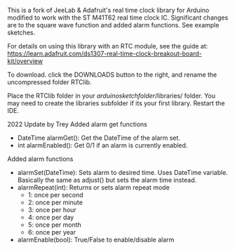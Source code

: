 This is a fork of JeeLab & Adafruit's real time clock library for Arduino modified to work with the ST M41T62 real time clock IC. Significant changes are to the square wave function and added alarm functions. See example sketches.

For details on using this library with an RTC module, see the guide at: https://learn.adafruit.com/ds1307-real-time-clock-breakout-board-kit/overview

To download. click the DOWNLOADS button to the right, and rename the uncompressed folder RTClib.

Place the RTClib folder in your *arduinosketchfolder*/libraries/ folder. 
You may need to create the libraries subfolder if its your first library. Restart the IDE.

2022 Update by Trey
Added alarm get functions
- DateTime alarmGet(): Get the DateTime of the alarm set.
- int alarmEnabled(): Get 0/1 if an alarm is currently enabled.

Added alarm functions
- alarmSet(DateTime): Sets alarm to desired time. Uses DateTime variable. Basically the same as adjust() but sets the alarm time instead.
- alarmRepeat(int): Returns or sets alarm repeat mode
  - 1: once per second
  - 2: once per minute
  - 3: once per hour
  - 4: once per day
  - 5: once per month
  - 6: once per year
- alarmEnable(bool): True/False to enable/disable alarm
